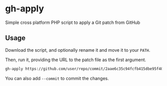 # gh-apply

Simple cross platform PHP script to apply a Git patch from GitHub

## Usage

Download the script, and optionally rename it and move it to your `PATH`.

Then, run it, providing the URL to the patch file as the first argument.

```bash
gh-apply https://github.com/user/repo/commit/2aae6c35c94fcfb415dbe95f408b9ce91ee846ed
```

You can also add `--commit` to commit the changes.
